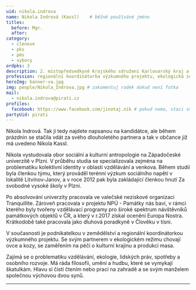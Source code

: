 ```yaml
---
uid: nikola.indrova
name: Nikola Indrová (Kassl)  	# běžně používáné jméno
titles:
  before: Mgr.
  after:
category:
  - clenove
  - pks
  - pms
  - vybory
ordpks: 3
description: 2. místopředsedkyně Krajského sdružení Karlovarský kraj a předsedkyně místního sdružení Valeč # zobrazuje se v lide
profession: regionální koordinátorka výzkumného projektu, ekologická zemědělkyně
heroImg: banner-va.jpg
img: people/Nikola_Indrova.jpg # zakomentuj radek dokud není fotka
mail:
  - nikola.indrova@pirati.cz
profiles:
  facebook: https://www.facebook.com/jinotaj.nik # pokud nema, staci smazat tuto radku
partyUid: pirati
---
```


Nikola Indrová. Tak ji tedy najdete napsanou na kandidátce, ale během prázdnin se stačila vdát za svého dlouholetého partnera a tak v občance již má uvedeno Nikola Kassl.  
  
Nikola vystudovala obor sociální a kulturní antropologie na Západočeské univerzitě v Plzni. V průběhu studia se specializovala zejména na problematiku kolektivní identity v oblasti vzdělávání a venkova. Během studií byla členkou týmu, který prováděl terénní výzkum sociálního napětí v lokalitě Litvínov-Janov, a v roce 2012 pak byla zakládající členkou hnutí Za svobodné vysoké školy v Plzni.  
  
Po absolvování univerzity pracovala ve valečské neziskové organizaci Tranquillite. Zároveň pracovala v projektu NPÚ - Památky nás baví, v rámci kterého byly tvořeny vzdělávací programy pro široké spektrum návštěvníků památkových objektů v ČR, a který v r.2017 získal ocenění Europa Nostra. Krátkodobě také pracovala jako dluhová poradkyně v Člověku v tísni.  
  
V současnosti je podnikatelkou v zemědělství a regionální koordinátorkou výzkumného projektu. Se svým partnerem v ekologickém režimu chovají ovce a kozy, se zaměřením na péči o kulturní krajinu a produkci masa.  
  
Zajímá se o problematiku vzdělávání, ekologie, lidských práv, spotřeby a osobního rozvoje. Má ráda filosofii, umění a hudbu, které se vymykají škatulkám. Hlavu si čistí čtením nebo prací na zahradě a se svým manželem společnou výchovou dvou synů.

---
